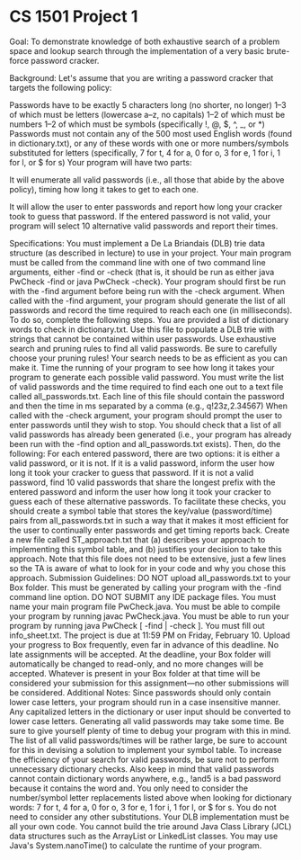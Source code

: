 # CS 1501 Project 1

Goal:
To demonstrate knowledge of both exhaustive search of a problem space and lookup search through the implementation of a very basic brute-force password cracker.

Background:
Let's assume that you are writing a password cracker that targets the following policy:

Passwords have to be exactly 5 characters long (no shorter, no longer)
1–3 of which must be letters (lowercase a–z, no capitals)
1–2 of which must be numbers
1–2 of which must be symbols (specifically !, @, $, ^, _, or *)
Passwords must not contain any of the 500 most used English words (found in dictionary.txt), or any of these words with one or more numbers/symbols substituted for letters (specifically, 7 for t, 4 for a, 0 for o, 3 for e, 1 for i, 1 for l, or $ for s)
Your program will have two parts:

It will enumerate all valid passwords (i.e., all those that abide by the above policy), timing how long it takes to get to each one.

It will allow the user to enter passwords and report how long your cracker took to guess that password. If the entered password is not valid, your program will select 10 alternative valid passwords and report their times.

Specifications:
You must implement a De La Briandais (DLB) trie data structure (as described in lecture) to use in your project.
Your main program must be called from the command line with one of two command line arguments, either -find or -check (that is, it should be run as either java PwCheck -find or java PwCheck -check). Your program should first be run with the -find argument before being run with the -check argument.
When called with the -find argument, your program should generate the list of all passwords and record the time required to reach each one (in milliseconds). To do so, complete the following steps.
You are provided a list of dictionary words to check in dictionary.txt. Use this file to populate a DLB trie with strings that cannot be contained within user passwords.
Use exhaustive search and pruning rules to find all valid passwords. Be sure to carefully choose your pruning rules! Your search needs to be as efficient as you can make it.
Time the running of your program to see how long it takes your program to generate each possible valid password.
You must write the list of valid passwords and the time required to find each one out to a text file called all_passwords.txt.
Each line of this file should contain the password and then the time in ms separated by a comma (e.g., q!23z,2.34567)
When called with the -check argument, your program should prompt the user to enter passwords until they wish to stop. You should check that a list of all valid passwords has already been generated (i.e., your program has already been run with the -find option and all_passwords.txt exists). Then, do the following:
For each entered password, there are two options: it is either a valid password, or it is not.
If it is a valid password, inform the user how long it took your cracker to guess that password.
If it is not a valid password, find 10 valid passwords that share the longest prefix with the entered password and inform the user how long it took your cracker to guess each of these alternative passwords.
To facilitate these checks, you should create a symbol table that stores the key/value (password/time) pairs from all_passwords.txt in such a way that it makes it most efficient for the user to continually enter passwords and get timing reports back.
Create a new file called ST_approach.txt that (a) describes your approach to implementing this symbol table, and (b) justifies your decision to take this approach. Note that this file does not need to be extensive, just a few lines so the TA is aware of what to look for in your code and why you chose this approach.
Submission Guidelines:
DO NOT upload all_passwords.txt to your Box folder. This must be generated by calling your program with the -find command line option.
DO NOT SUBMIT any IDE package files.
You must name your main program file PwCheck.java.
You must be able to compile your program by running javac PwCheck.java.
You must be able to run your program by running java PwCheck [ -find | -check ].
You must fill out info_sheet.txt.
The project is due at 11:59 PM on Friday, February 10. Upload your progress to Box frequently, even far in advance of this deadline. No late assignments will be accepted. At the deadline, your Box folder will automatically be changed to read-only, and no more changes will be accepted. Whatever is present in your Box folder at that time will be considered your submission for this assignment—no other submissions will be considered.
Additional Notes:
Since passwords should only contain lower case letters, your program should run in a case insensitive manner. Any capitalized letters in the dictionary or user input should be converted to lower case letters.
Generating all valid passwords may take some time. Be sure to give yourself plenty of time to debug your program with this in mind.
The list of all valid passwords/times will be rather large, be sure to account for this in devising a solution to implement your symbol table.
To increase the efficiency of your search for valid passwords, be sure not to perform unnecessary dictionary checks.
Also keep in mind that valid passwords cannot contain dictionary words anywhere, e.g., !and5 is a bad password because it contains the word and.
You only need to consider the number/symbol letter replacements listed above when looking for dictionary words: 7 for t, 4 for a, 0 for o, 3 for e, 1 for i, 1 for l, or $ for s. You do not need to consider any other substitutions.
Your DLB implementation must be all your own code. You cannot build the trie around Java Class Library (JCL) data structures such as the ArrayList or LinkedList classes.
You may use Java's System.nanoTime() to calculate the runtime of your program.
